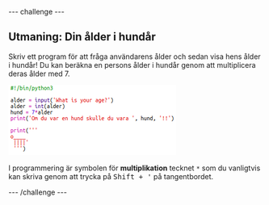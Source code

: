 \--- challenge \---

## Utmaning: Din ålder i hundår

Skriv ett program för att fråga användarens ålder och sedan visa hens ålder i hundår! Du kan beräkna en persons ålder i hundår genom att multiplicera deras ålder med 7.

![skärmdump](images/me-dog-years.png)

I programmering är symbolen för **multiplikation** tecknet `*` som du vanligtvis kan skriva genom att trycka på <kbd>Shift + '</kbd> på tangentbordet.

\--- /challenge \---